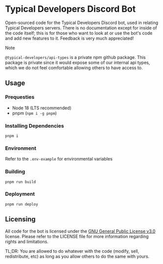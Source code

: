 # Typical Developers Discord Bot
Open-sourced code for the Typical Developers Discord bot, used in relating Typical Developers servers. There is no documentation except for inside of the code itself; this is for those who want to look at or use the bot's code and add new features to it. Feedback is very much appreciated!

> [!NOTE]  
> `@typical-developers/api-types` is a private npm github package. This package is private since it would expose some of our internal api types, which we do not feel comfortable allowing others to have access to.

## Usage
### Prequesties
- Node 18 (LTS recommended)
- pnpm (`npm i -g pnpm`)

### Installing Dependencies
```
pnpm i
```

### Environment
Refer to the `.env-example` for environmental variables

### Building
```
pnpm run build
```

### Deployment
```
pnpm run deploy
```

## Licensing
All code for the bot is licensed under the [GNU General Public License v3.0](https://github.com/typical-developers/main-discord-bot/blob/main/LICENSE) license. Please refer to the LICENSE file for more information regarding rights and limitations.

TL;DR: You are allowed to do whatever with the code (modify, sell, redistribute, etc) as long as you allow others to do the same with yours.